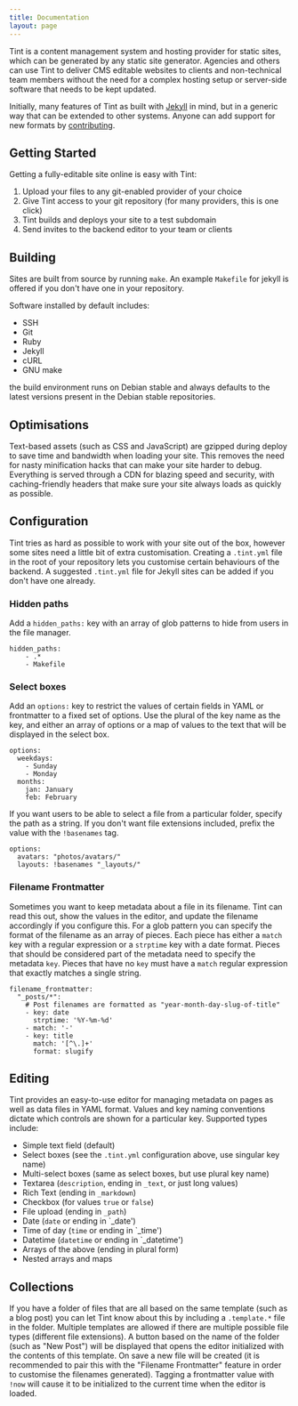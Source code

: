 ```yaml
---
title: Documentation
layout: page
---
```


Tint is a content management system and hosting provider for static sites, which can be generated by any static site generator.  Agencies and others can use Tint to deliver CMS editable websites to clients and non-technical team members without the need for a complex hosting setup or server-side software that needs to be kept updated.

Initially, many features of Tint as built with [Jekyll](https://jekyllrb.com/) in mind, but in a generic way that can be extended to other systems.  Anyone can add support for new formats by [contributing](https://github.com/usetint/tint).

## Getting Started

Getting a fully-editable site online is easy with Tint:

1. Upload your files to any git-enabled provider of your choice
2. Give Tint access to your git repository (for many providers, this is one click)
3. Tint builds and deploys your site to a test subdomain
4. Send invites to the backend editor to your team or clients

## Building

Sites are built from source by running `make`.  An example `Makefile` for jekyll is offered if you don't have one in your repository.

Software installed by default includes:

* SSH
* Git
* Ruby
* Jekyll
* cURL
* GNU make

the build environment runs on Debian stable and always defaults to the latest versions present in the Debian stable repositories.

## Optimisations

Text-based assets (such as CSS and JavaScript) are gzipped during deploy to save time and bandwidth when loading your site.  This removes the need for nasty minification hacks that can make your site harder to debug.  Everything is served through a CDN for blazing speed and security, with caching-friendly headers that make sure your site always loads as quickly as possible.

## Configuration

Tint tries as hard as possible to work with your site out of the box, however some sites need a little bit of extra customisation.  Creating a `.tint.yml` file in the root of your repository lets you customise certain behaviours of the backend.  A suggested `.tint.yml` file for Jekyll sites can be added if you don't have one already.

### Hidden paths

Add a `hidden_paths:` key with an array of glob patterns to hide from users in the file manager.

    hidden_paths:
        - .*
        - Makefile

### Select boxes

Add an `options:` key to restrict the values of certain fields in YAML or frontmatter to a fixed set of options.  Use the plural of the key name as the key, and either an array of options or a map of values to the text that will be displayed in the select box.

    options:
      weekdays:
        - Sunday
        - Monday
      months:
        jan: January
        feb: February

If you want users to be able to select a file from a particular folder, specify the path as a string.  If you don't want file extensions included, prefix the value with the `!basenames` tag.

    options:
      avatars: "photos/avatars/"
      layouts: !basenames "_layouts/"

### Filename Frontmatter

Sometimes you want to keep metadata about a file in its filename.  Tint can read this out, show the values in the editor, and update the filename accordingly if you configure this.  For a glob pattern you can specify the format of the filename as an array of pieces.  Each piece has either a `match` key with a regular expression or a `strptime` key with a date format.  Pieces that should be considered part of the metadata need to specify the metadata `key`.  Pieces that have no `key` must have a `match` regular expression that exactly matches a single string.

    filename_frontmatter:
      "_posts/*":
        # Post filenames are formatted as "year-month-day-slug-of-title"
        - key: date
          strptime: '%Y-%m-%d'
        - match: '-'
        - key: title
          match: '[^\.]+'
          format: slugify

## Editing

Tint provides an easy-to-use editor for managing metadata on pages as well as data files in YAML format.  Values and key naming conventions dictate which controls are shown for a particular key.  Supported types include:

* Simple text field (default)
* Select boxes (see the `.tint.yml` configuration above, use singular key name)
* Multi-select boxes (same as select boxes, but use plural key name)
* Textarea (`description`, ending in `_text`, or just long values)
* Rich Text (ending in `_markdown`)
* Checkbox (for values `true` or `false`)
* File upload (ending in `_path`)
* Date (`date` or ending in `_date')
* Time of day (`time` or ending in `_time')
* Datetime (`datetime` or ending in `_datetime')
* Arrays of the above (ending in plural form)
* Nested arrays and maps

## Collections

If you have a folder of files that are all based on the same template (such as a blog post) you can let Tint know about this by including a `.template.*` file in the folder.  Multiple templates are allowed if there are multiple possible file types (different file extensions).  A button based on the name of the folder (such as "New Post") will be displayed that opens the editor initialized with the contents of this template.  On save a new file will be created (it is recommended to pair this with the "Filename Frontmatter" feature in order to customise the filenames generated).  Tagging a frontmatter value with `!now` will cause it to be initialized to the current time when the editor is loaded.
